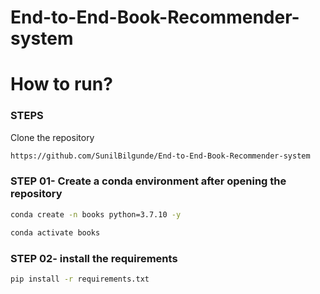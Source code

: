 # End-to-End-Book-Recommender-system

# How to run?
### STEPS

Clone the repository

```bash
https://github.com/SunilBilgunde/End-to-End-Book-Recommender-system
```

### STEP 01- Create a conda environment after opening the repository

```bash
conda create -n books python=3.7.10 -y
```

```bash
conda activate books
```

### STEP 02- install the requirements
```bash
pip install -r requirements.txt
```